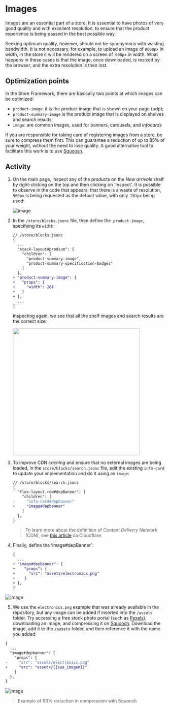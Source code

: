 # Images

Images are an essential part of a store. It is essential to have photos of very good quality and with excellent resolution, to ensure that the product experience is being passed in the best possible way.

Seeking optimum quality, however, should not be synonymous with wasting bandwidth. It is not necessary, for example, to upload an image of `8000px` in width, in the store it will be rendered on a screen of` 600px` in width. What happens in these cases is that the image, once downloaded, is resized by the browser, and the extra resolution is then lost.

## Optimization points

In the Store Framework, there are basically two points at which images can be optimized:

- `product-image`: it is the product image that is shown on your page (pdp);
- `product-summary-image` is the product image that is displayed on shelves and search results;
- `image`: are common images, used for banners, carousels, and _infocards_

If you are responsible for taking care of registering images from a store, be sure to compress them first. This can guarantee a reduction of up to 85% of your weight, without the need to lose quality. A good alternative tool to facilitate this work is to use [Squoosh](https://squoosh.app/).

## Activity

1. On the main page, inspect any of the products on the _New arrivals_ shelf by right-clicking on the top and then clicking on 'Inspect'. It is possible to observe in the code that appears, that there is a waste of resolution, `500px` is being requested as the default value, with only` 281px` being used:

   ![image](https://user-images.githubusercontent.com/18701182/93837727-ad6d4900-fc5d-11ea-818c-1f4942f091cf.png)

2. In the `/store/blocks.jsonc` file, then define the` product-image`, specifying its `width`:

   ```diff
   // /store/blocks.jsonc
   {
     ...
     "stack-layout#prodsum": {
       "children": [
         "product-summary-image",
         "product-summary-specification-badges"
       ]
     },
   + "product-summary-image": {
   +   "props": {
   +     "width": 281
   +   }
   + },
     ...
   }
   ```

   Inspecting again, we see that all the shelf images and search results are the correct size:

   <img src="https://user-images.githubusercontent.com/18701182/93838221-481a5780-fc5f-11ea-8d6f-139fac6a2592.png" height=400px></img>

3. To improve CDN _caching_ and ensure that no external images are being loaded, in the `store/blocks/search.jsonc` file, edit the existing `info-card` to update your implementation and do it using an `image`:

   ```diff
   // /store/blocks/search.jsonc
   {
     "flex-layout.row#depBanner": {
       "children": [
   -     "info-card#depbanner"
   +     "image#depbanner"
       ]
     },
   }
   ```

    > To learn more about the definition of _Content Delivery Network_ (CDN), see [this article](https://www.cloudflare.com/learning/cdn/what-is-a-cdn/) da Cloudflare.

4. Finally, define the ʻimage#depBanner`:

   ```diff
   {
     ...
   + "image#depbanner": {
   +    "props": {
   +      "src": "assets/electronics.png"
   +    }
   + },
   }
   ```

![image](https://user-images.githubusercontent.com/18701182/93905955-f52db800-fcd1-11ea-9129-065bea80145b.png)

5. We use the `electronics.png` example that was already available in the repository, but any image can be added if inserted into the `/assets` folder. Try accessing a free stock photo portal (such as [Pexels](https://www.pexels.com/)), downloading an image, and compressing it on [Squoosh](https://squoosh.app/). Download the image, add it to the `/assets` folder, and then reference it with the name you added:

```diff
{
  ...
  "image#depbanner": {
    "props": {
-     "src": "assets/electronics.png"
+     "src": "assets/{{sua_imagem}}"
    }
  },
}
```

![image](https://user-images.githubusercontent.com/18701182/93907719-168fa380-fcd4-11ea-8b03-6d864d4aeadd.png)
> Example of 60% reduction in compression with Squoosh
